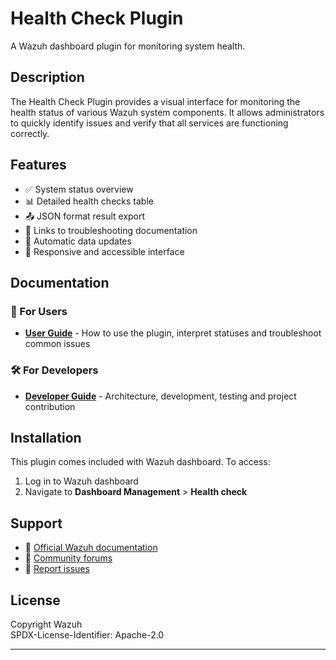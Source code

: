# Health Check Plugin

A Wazuh dashboard plugin for monitoring system health.

## Description

The Health Check Plugin provides a visual interface for monitoring the health status of various Wazuh system components. It allows administrators to quickly identify issues and verify that all services are functioning correctly.

## Features

- ✅ System status overview
- 📊 Detailed health checks table
- 📤 JSON format result export
- 🔗 Links to troubleshooting documentation
- 🔄 Automatic data updates
- 🎨 Responsive and accessible interface

## Documentation

### 👥 For Users

- **[User Guide](./docs/USER_GUIDE.md)** - How to use the plugin, interpret statuses and troubleshoot common issues

### 🛠️ For Developers

- **[Developer Guide](./docs/DEVELOPER_GUIDE.md)** - Architecture, development, testing and project contribution

## Installation

This plugin comes included with Wazuh dashboard. To access:

1. Log in to Wazuh dashboard
2. Navigate to **Dashboard Management** > **Health check**

## Support

- 📖 [Official Wazuh documentation](https://documentation.wazuh.com/)
- 💬 [Community forums](https://wazuh.com/community/)
- 🐛 [Report issues](https://github.com/wazuh/wazuh-dashboard/issues)

## License

Copyright Wazuh  
SPDX-License-Identifier: Apache-2.0

---
